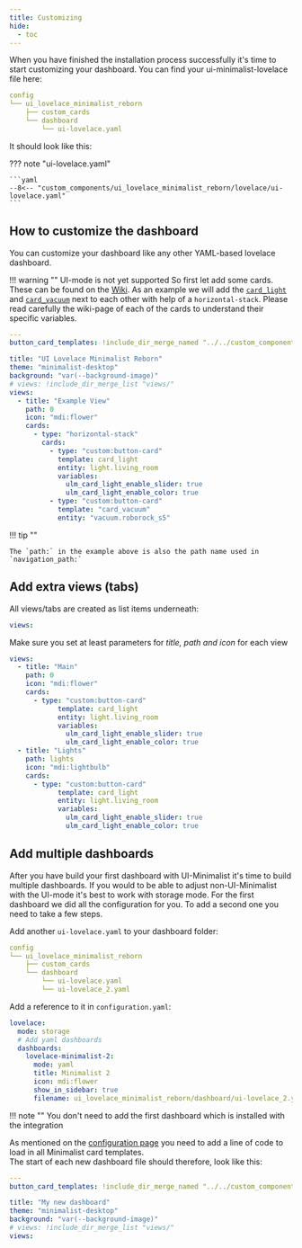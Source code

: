 ```yaml
---
title: Customizing
hide:
  - toc
---
```


<!-- markdownlint-disable MD046 -->

When you have finished the installation process successfully it's time to start customizing your dashboard.
You can find your ui-minimalist-lovelace file here:

```yaml
config
└── ui_lovelace_minimalist_reborn
    ├── custom_cards
    └── dashboard
        └── ui-lovelace.yaml
```

It should look like this:

??? note "ui-lovelace.yaml"

    ```yaml
    --8<-- "custom_components/ui_lovelace_minimalist_reborn/lovelace/ui-lovelace.yaml"
    ```

## How to customize the dashboard

You can customize your dashboard like any other YAML-based lovelace dashboard.

!!! warning ""
    UI-mode is not yet supported
So first let add some cards. These can be found on the [Wiki](https://ui-lovelace-minimalist-reborn.github.io/UI/usage/cards/card_battery/). As an example we will add the [`card_light`](https://ui-lovelace-minimalist-reborn.github.io/UI/usage/cards/card_light/) and [`card_vacuum`](https://ui-lovelace-minimalist-reborn.github.io/UI/usage/cards/card_vacuum/) next to each other with help of a `horizontal-stack`. Please read carefully the wiki-page of each of the cards to understand their specific variables.

```yaml
---
button_card_templates: !include_dir_merge_named "../../custom_components/ui_lovelace_minimalist_reborn/__ui_minimalist__/ulm_templates/"

title: "UI Lovelace Minimalist Reborn"
theme: "minimalist-desktop"
background: "var(--background-image)"
# views: !include_dir_merge_list "views/"
views:
  - title: "Example View"
    path: 0
    icon: "mdi:flower"
    cards:
      - type: "horizontal-stack"
        cards:
          - type: "custom:button-card"
            template: card_light
            entity: light.living_room
            variables:
              ulm_card_light_enable_slider: true
              ulm_card_light_enable_color: true
          - type: "custom:button-card"
            template: "card_vacuum"
            entity: "vacuum.roborock_s5"
```

!!! tip ""

    The `path:` in the example above is also the path name used in `navigation_path:`

## Add extra views (tabs)

All views/tabs are created as list items underneath:

```yaml
views:
```

Make sure you set at least parameters for *title, path and icon* for each view

```yaml
views:
  - title: "Main"
    path: 0
    icon: "mdi:flower"
    cards:
      - type: "custom:button-card"
            template: card_light
            entity: light.living_room
            variables:
              ulm_card_light_enable_slider: true
              ulm_card_light_enable_color: true
  - title: "Lights"
    path: lights
    icon: "mdi:lightbulb"
    cards:
      - type: "custom:button-card"
            template: card_light
            entity: light.living_room
            variables:
              ulm_card_light_enable_slider: true
              ulm_card_light_enable_color: true
```

## Add multiple dashboards

After you have build your first dashboard with UI-Minimalist it's time to build multiple dashboards.
If you would to be able to adjust non-UI-Minimalist with the UI-mode it's best to work with storage mode.
For the first dashboard we did all the configuration for you. To add a second one you need to take a few steps.

  Add another `ui-lovelace.yaml` to your dashboard folder:

```yaml
config
└── ui_lovelace_minimalist_reborn
    ├── custom_cards
    └── dashboard
        └── ui-lovelace.yaml
        └── ui-lovelace_2.yaml
```

  Add a reference to it in `configuration.yaml`:

```yaml
lovelace:
  mode: storage
  # Add yaml dashboards
  dashboards:
    lovelace-minimalist-2:
      mode: yaml
      title: Minimalist 2
      icon: mdi:flower
      show_in_sidebar: true
      filename: ui_lovelace_minimalist_reborn/dashboard/ui-lovelace_2.yaml
```

!!! note ""
    You don't need to add the first dashboard which is installed with the integration

As mentioned on the [configuration page](https://ui-lovelace-minimalist-reborn.github.io/UI/setup/configuration/) you need to add a line of code to load in all Minimalist card templates. <br>
The start of each new dashboard file should therefore, look like this:

```yaml
---
button_card_templates: !include_dir_merge_named "../../custom_components/ui_lovelace_minimalist_reborn/__ui_minimalist__/ulm_templates/"

title: "My new dashboard"
theme: "minimalist-desktop"
background: "var(--background-image)"
# views: !include_dir_merge_list "views/"
views:
```
